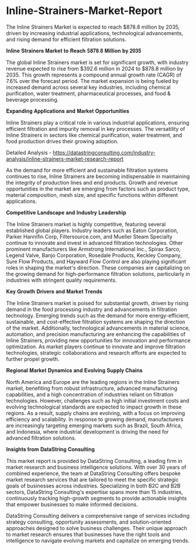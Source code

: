 # Inline-Strainers-Market-Report
The Inline Strainers Market is expected to reach $878.8 million by 2035, driven by increasing industrial applications, technological advancements, and rising demand for efficient filtration solutions.

𝐈𝐧𝐥𝐢𝐧𝐞 𝐒𝐭𝐫𝐚𝐢𝐧𝐞𝐫𝐬 𝐌𝐚𝐫𝐤𝐞𝐭 𝐭𝐨 𝐑𝐞𝐚𝐜𝐡 $𝟖𝟕𝟖.𝟖 𝐌𝐢𝐥𝐥𝐢𝐨𝐧 𝐛𝐲 𝟐𝟎𝟑𝟓

The global Inline Strainers market is set for significant growth, with industry revenue expected to rise from $392.6 million in 2024 to $878.8 million by 2035. This growth represents a compound annual growth rate (CAGR) of 7.6% over the forecast period. The market expansion is being fueled by increased demand across several key industries, including chemical purification, water treatment, pharmaceutical processes, and food & beverage processing.

𝐄𝐱𝐩𝐚𝐧𝐝𝐢𝐧𝐠 𝐀𝐩𝐩𝐥𝐢𝐜𝐚𝐭𝐢𝐨𝐧𝐬 𝐚𝐧𝐝 𝐌𝐚𝐫𝐤𝐞𝐭 𝐎𝐩𝐩𝐨𝐫𝐭𝐮𝐧𝐢𝐭𝐢𝐞𝐬

Inline Strainers play a critical role in various industrial applications, ensuring efficient filtration and impurity removal in key processes. The versatility of Inline Strainers in sectors like chemical purification, water treatment, and food production drives their growing adoption. 

Detailed Analysis - https://datastringconsulting.com/industry-analysis/inline-strainers-market-research-report

As the demand for more efficient and sustainable filtration systems continues to rise, Inline Strainers are becoming indispensable in maintaining the integrity of production lines and end products. Growth and revenue opportunities in the market are emerging from factors such as product type, material composition, mesh size, and specific functions within different applications.

𝐂𝐨𝐦𝐩𝐞𝐭𝐢𝐭𝐢𝐯𝐞 𝐋𝐚𝐧𝐝𝐬𝐜𝐚𝐩𝐞 𝐚𝐧𝐝 𝐈𝐧𝐝𝐮𝐬𝐭𝐫𝐲 𝐋𝐞𝐚𝐝𝐞𝐫𝐬𝐡𝐢𝐩

The Inline Strainers market is highly competitive, featuring several established global players. Industry leaders such as Eaton Corporation, Parker Hannifin Corp, Filtersource.com, and Mueller Steam Specialty continue to innovate and invest in advanced filtration technologies. Other prominent manufacturers like Armstrong International Inc., Spirax Sarco, Legend Valve, Banjo Corporation, Rosedale Products, Keckley Company, Sure Flow Products, and Hayward Flow Control are also playing significant roles in shaping the market's direction. These companies are capitalizing on the growing demand for high-performance filtration solutions, particularly in industries with stringent quality requirements.

𝐊𝐞𝐲 𝐆𝐫𝐨𝐰𝐭𝐡 𝐃𝐫𝐢𝐯𝐞𝐫𝐬 𝐚𝐧𝐝 𝐌𝐚𝐫𝐤𝐞𝐭 𝐓𝐫𝐞𝐧𝐝𝐬

The Inline Strainers market is poised for substantial growth, driven by rising demand in the food processing industry and advancements in filtration technology. Emerging trends such as the demand for more energy-efficient, sustainable, and cost-effective filtration systems are shaping the direction of the market. Additionally, technological advancements in material science, automation, and precision manufacturing are enhancing the capabilities of Inline Strainers, providing new opportunities for innovation and performance optimization. As market players continue to innovate and improve filtration technologies, strategic collaborations and research efforts are expected to further propel growth.

𝐑𝐞𝐠𝐢𝐨𝐧𝐚𝐥 𝐌𝐚𝐫𝐤𝐞𝐭 𝐃𝐲𝐧𝐚𝐦𝐢𝐜𝐬 𝐚𝐧𝐝 𝐄𝐯𝐨𝐥𝐯𝐢𝐧𝐠 𝐒𝐮𝐩𝐩𝐥𝐲 𝐂𝐡𝐚𝐢𝐧𝐬

North America and Europe are the leading regions in the Inline Strainers market, benefiting from robust infrastructure, advanced manufacturing capabilities, and a high concentration of industries reliant on filtration technologies. However, challenges such as high initial investment costs and evolving technological standards are expected to impact growth in these regions. As a result, supply chains are evolving, with a focus on improving efficiency and scalability. In response to growing demand, manufacturers are increasingly targeting emerging markets such as Brazil, South Africa, and Indonesia, where industrial development is driving the need for advanced filtration solutions.

𝐈𝐧𝐬𝐢𝐠𝐡𝐭𝐬 𝐟𝐫𝐨𝐦 𝐃𝐚𝐭𝐚𝐒𝐭𝐫𝐢𝐧𝐠 𝐂𝐨𝐧𝐬𝐮𝐥𝐭𝐢𝐧𝐠

This market report is provided by DataString Consulting, a leading firm in market research and business intelligence solutions. With over 30 years of combined experience, the team at DataString Consulting offers bespoke market research services that are tailored to meet the specific strategic goals of businesses across industries. Specializing in both B2C and B2B sectors, DataString Consulting's expertise spans more than 15 industries, continuously tracking high-growth segments to provide actionable insights that empower businesses to make informed decisions.

DataString Consulting delivers a comprehensive range of services including strategy consulting, opportunity assessments, and solution-oriented approaches designed to solve business challenges. Their unique approach to market research ensures that businesses have the right tools and intelligence to navigate evolving markets and capitalize on emerging trends.


